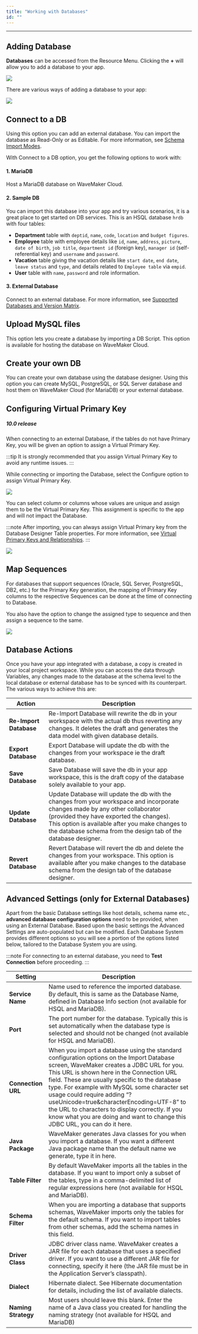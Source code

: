 ```yaml
---
title: "Working with Databases"
id: ""
---
```

---

## Adding Database

**Databases** can be accessed from the Resource Menu. Clicking the **+** will allow you to add a database to your app.

[![](/learn/assets/db_new.png)](/learn/assets/db_new.png)

There are various ways of adding a database to your app:

[![](/learn/assets/add_db.png)](/learn/assets/add_db.png)

## Connect to a DB

Using this option you can add an external database. You can import the database as Read-Only or as Editable. For more information, see [Schema Import Modes](/learn/app-development/services/database-services/database-schema-import-modes/).   

With Connect to a DB option, you get the following options to work with: 

#### 1. MariaDB
Host a MariaDB database on WaveMaker Cloud. 

#### 2. Sample DB
You can import this database into your app and try various scenarios, it is a great place to get started on DB services. 
This is an HSQL database `hrdb` with four tables:
- **Department** table with `deptid`, `name`, `code`, `location` and `budget figures`.
- **Employee** table with employee details like `id`, `name`, `address`, `picture`, `date of birth`, `job title`, `department id` (foreign key), `manager id` (self-referential key) and `username` and `password`.
- **Vacation** table giving the vacation details like `start date`, `end date`, `leave status` and `type`, and details related to `Employee table` via `empid`.
- **User** table with `name`, `password` and role information.

#### 3. External Database
Connect to an external database. For more information, see [Supported Databases and Version Matrix](/learn/app-development/services/database-services/database-services#supported-databases-and-versions).  

## Upload MySQL files
This option lets you create a database by importing a DB Script. This option is available for hosting the database on WaveMaker Cloud.

## Create your own DB
You can create your own database using the database designer. Using this option you can create MySQL, PostgreSQL, or SQL Server database and host them on WaveMaker Cloud (for MariaDB) or your external database.

## Configuring Virtual Primary Key

##### 10.0 release

When connecting to an external Database, if the tables do not have Primary Key, you will be given an option to assign a Virtual Primary Key. 

:::tip
It is strongly recommended that you assign Virtual Primary Key to avoid any runtime issues.
:::

While connecting or importing the Database, select the Configure option to assign Virtual Primary Key.  

[![](/learn/assets/DB_import2.png)](/learn/assets/DB_import2.png) 

You can select column or columns whose values are unique and assign them to be the Virtual Primary Key. This assignment is specific to the app and will not impact the Database. 

:::note
After importing, you can always assign Virtual Primary key from the Database Designer Table properties. For more information, see [Virtual Primary Keys and Relationships](/learn/app-development/services/database-services/working-database-schema#virtual-primary-keys).
:::
  

[![](/learn/assets/DB_import3.png)](/learn/assets/DB_import3.png)

## Map Sequences

For databases that support sequences (Oracle, SQL Server, PostgreSQL, DB2, etc.) for the Primary Key generation, the mapping of Primary Key columns to the respective Sequences can be done at the time of connecting to Database.

You also have the option to change the assigned type to sequence and then assign a sequence to the same.

[![](/learn/assets/map_sequences.png)](/learn/assets/map_sequences.png)

## Database Actions

Once you have your app integrated with a database, a copy is created in your local project workspace. While you can access the data through Variables, any changes made to the database at the schema level to the local database or external database has to be synced with its counterpart. The various ways to achieve this are:

| Action | Description |
| ---- | --- |
| **Re-Import Database** |Re-Import Database will rewrite the db in your workspace with the actual db thus reverting any changes. It deletes the draft and generates the data model with given database details. |
|**Export Database**  |Export Database will update the db with the changes from your workspace ie the draft database. |
|**Save Database**  |Save Database will save the db in your app workspace, this is the draft copy of the database solely available to your app. |
|**Update Database**  | Update Database will update the db with the changes from your workspace and incorporate changes made by any other collaborator (provided they have exported the changes). <br> This option is available after you make changes to the database schema from the design tab of the database designer. |
|**Revert Database**  | Revert Database will revert the db and delete the changes from your workspace. This option is available after you make changes to the database schema from the design tab of the database designer. |

## Advanced Settings (only for External Databases)

Apart from the basic Database settings like host details, schema name etc., **advanced database configuration options** need to be provided, when using an External Database. Based upon the basic settings the Advanced Settings are auto-populated but can be modified. Each Database System provides different options so you will see a portion of the options listed below, tailored to the Database System you are using.

:::note 
For connecting to an external database, you need to **Test Connection** before proceeding.
:::

| Setting | Description |
| --- | --- |
| **Service Name** | Name used to reference the imported database. By default, this is same as the Database Name, defined in Database Info section (not available for HSQL and MariaDB). |
| **Port** | The port number for the database. Typically this is set automatically when the database type is selected and should not be changed (not available for HSQL and MariaDB). |
| **Connection URL** | When you import a database using the standard configuration options on the Import Database screen, WaveMaker creates a JDBC URL for you. This URL is shown here in the Connection URL field. These are usually specific to the database type. For example with MySQL some character set usage could require adding “?useUnicode=true&characterEncoding=UTF-8” to the URL to characters to display correctly. If you know what you are doing and want to change this JDBC URL, you can do it here. |
| **Java Package** | WaveMaker generates Java classes for you when you import a database. If you want a different Java package name than the default name we generate, type it in here. |
| **Table Filter** | By default WaveMaker imports all the tables in the database. If you want to import only a subset of the tables, type in a comma-delimited list of regular expressions here (not available for HSQL and MariaDB). |
| **Schema Filter** | When you are importing a database that supports schemas, WaveMaker imports only the tables for the default schema. If you want to import tables from other schemas, add the schema names in this field. |
| **Driver Class** | JDBC driver class name. WaveMaker creates a JAR file for each database that uses a specified driver. If you want to use a different JAR file for connecting, specify it here (the JAR file must be in the Application Server’s classpath). |
| **Dialect** | Hibernate dialect. See Hibernate documentation for details, including the list of available dialects. |
| **Naming Strategy** | Most users should leave this blank. Enter the name of a Java class you created for handling the naming strategy (not available for HSQL and MariaDB) |

